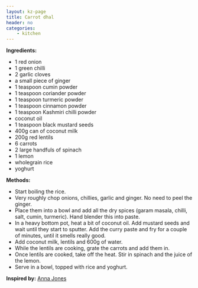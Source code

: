 ```yaml
---
layout: kz-page
title: Carrot dhal
header: no
categories:
    - kitchen
---
```


**Ingredients:**

* 1 red onion
* 1 green chilli
* 2 garlic cloves
* a small piece of ginger
* 1 teaspoon cumin powder
* 1 teaspoon coriander powder
* 1 teaspoon turmeric powder
* 1 teaspoon cinnamon powder
* 1 teaspoon Kashmiri chilli powder
<nbsp></nbsp>
* coconut oil
* 1 teaspoon black mustard seeds
* 400g can of coconut milk
* 200g red lentils
* 6 carrots
* 2 large handfuls of spinach
* 1 lemon
<nbsp></nbsp>
* wholegrain rice
* yoghurt

**Methods:**

* Start boiling the rice.
* Very roughly chop onions, chillies, garlic and ginger. No need to peel the ginger.
* Place them into a bowl and add all the dry spices (garam masala, chilli, salt, cumin, turmeric). Hand blender this into paste.
* In a heavy bottom pot, heat a bit of coconut oil. Add mustard seeds and wait until they start to sputter. Add the curry paste and fry for a couple of minutes, until it smells really good.
* Add coconut milk, lentils and 600g of water.
* While the lentils are cooking, grate the carrots and add them in.
* Once lentils are cooked, take off the heat. Stir in spinach and the juice of the lemon.
* Serve in a bowl, topped with rice and yoghurt.

**Inspired by:** [Anna Jones](https://madeinhackney.org/recipes/recipe/carrot-dahl)
